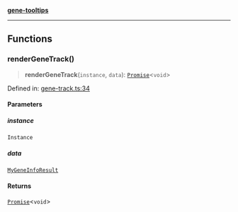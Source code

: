 [**gene-tooltips**](README.md)

***

## Functions

### renderGeneTrack()

> **renderGeneTrack**(`instance`, `data`): [`Promise`](https://developer.mozilla.org/docs/Web/JavaScript/Reference/Global_Objects/Promise)\<`void`\>

Defined in: [gene-track.ts:34](https://github.com/mattjmeier/gene-tooltips/blob/e3bf189367972d2ad5cf7d85627194c1c8b8a570/src/gene-track.ts#L34)

#### Parameters

##### instance

`Instance`

##### data

[`MyGeneInfoResult`](config.md#mygeneinforesult)

#### Returns

[`Promise`](https://developer.mozilla.org/docs/Web/JavaScript/Reference/Global_Objects/Promise)\<`void`\>
